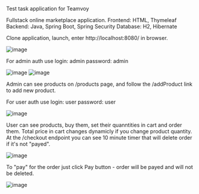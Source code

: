 Test task application for Teamvoy

Fullstack online marketplace application.
Frontend: HTML, Thymeleaf
Backend: Java, Spring Boot, Spring Security
Database: H2, Hibernate

Clone application, launch, enter http://localhost:8080/ in browser.

![image](https://github.com/noleynik29/testForTeamvoy/assets/71104368/bc6c37c7-6068-4214-a572-6ea791173811)

For admin auth use 
login: admin
password: admin

![image](https://github.com/noleynik29/testForTeamvoy/assets/71104368/39fd29c9-c150-4d24-a95c-6540df71af19)
![image](https://github.com/noleynik29/testForTeamvoy/assets/71104368/e6868e67-8c13-40af-9f27-162ad816058c)

Admin can see products on /products page, and follow the /addProduct link to add new product.

For user auth use
login: user
password: user

![image](https://github.com/noleynik29/testForTeamvoy/assets/71104368/c0e4612e-676c-41f8-8347-de4c49104c28)

User can see products, buy them, set their quanntities in cart and order them. Total price in cart changes dynamicly if you change product quantity.
At the /checkout endpoint you can see 10 minute timer that will delete order if it's not "payed".

![image](https://github.com/noleynik29/testForTeamvoy/assets/71104368/23f8e614-168d-4359-aa0f-f951baf99a09)

To "pay" for the order just click Pay button - order will be payed and will not be deleted.

![image](https://github.com/noleynik29/testForTeamvoy/assets/71104368/42a9855c-11f7-4ab0-87b1-529e758a173a)
